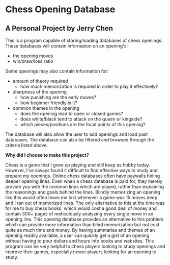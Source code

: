 # Chess Opening Database

## A Personal Project by Jerry Chen

This is a program capable of storing/loading databases of chess openings. 
These databases will contain information on an opening's:
- the opening moves
- win/draw/loss ratio

Some openings may also contain information for:
- amount of theory required
  - how much memorization is required in order to play it effectively?
- sharpness of the opening
  - how punishing are the early moves?
  - how beginner friendly is it?
- common themes in the opening
  - does the opening lead to open or closed games?
  - does white/black tend to attack on the queen or kingside?
  - which pieces/positions are the focal points of this opening?

The database will also allow the user to add openings and load past databases.
The database can also be filtered and browsed through the criteria listed
above.

**Why did I choose to make this project?**

Chess is a game that I grew up playing and still keep as hobby today. However, I've always found it difficult to find effective ways to 
study and prepare my openings. Online chess databases often have paywalls 
hiding deeper opening lines. Even when a chess database is paid for, they merely
provide you with the common lines which are played, rather than explaining the reasonings and goals
behind the lines. Blindly memorizing an opening like this would often leave me lost whenever a game was 15 moves deep
and I ran out of memorized lines. The only alternative to this at the time was for
me to buy chess books, which would cost a good deal of money and contain 300+ pages
of meticulously analyzing every single move in an opening line. 
This opening database provides an alternative to this problem which can 
provide more information than blind memorization but not cost quite as much
time and money. By having summaries and themes of an opening readily available,
a user can quickly get a gist of an opening without having to pour dollars and hours
into books and websites. This program can be very helpful to chess players
looking to study openings and improve their games, especially newer players
looking for an opening to study.